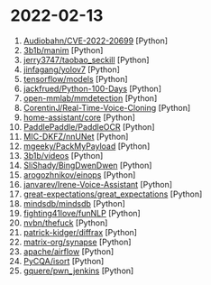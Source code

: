 # 2022-02-13

1. [Audiobahn/CVE-2022-20699](https://github.com/Audiobahn/CVE-2022-20699 "Cisco Anyconnect VPN unauth RCE (rwx stack)") [Python]
2. [3b1b/manim](https://github.com/3b1b/manim "Animation engine for explanatory math videos") [Python]
3. [jerry3747/taobao_seckill](https://github.com/jerry3747/taobao_seckill "淘宝、天猫半价抢购，抢电视、抢茅台，干死黄牛党") [Python]
4. [jinfagang/yolov7](https://github.com/jinfagang/yolov7 "🔥🔥🔥🔥 YOLO with Transformers and Instance Segmentation, with TensorRT acceleration! 🔥🔥🔥") [Python]
5. [tensorflow/models](https://github.com/tensorflow/models "Models and examples built with TensorFlow") [Python]
6. [jackfrued/Python-100-Days](https://github.com/jackfrued/Python-100-Days "Python - 100天从新手到大师") [Python]
7. [open-mmlab/mmdetection](https://github.com/open-mmlab/mmdetection "OpenMMLab Detection Toolbox and Benchmark") [Python]
8. [CorentinJ/Real-Time-Voice-Cloning](https://github.com/CorentinJ/Real-Time-Voice-Cloning "Clone a voice in 5 seconds to generate arbitrary speech in real-time") [Python]
9. [home-assistant/core](https://github.com/home-assistant/core "🏡 Open source home automation that puts local control and privacy first.") [Python]
10. [PaddlePaddle/PaddleOCR](https://github.com/PaddlePaddle/PaddleOCR "Awesome multilingual OCR toolkits based on PaddlePaddle (practical ultra lightweight OCR system, support 80+ languages recognition, provide data annotation and synthesis tools, support training and deployment among server, mobile, embedded and IoT devices)") [Python]
11. [MIC-DKFZ/nnUNet](https://github.com/MIC-DKFZ/nnUNet "") [Python]
12. [mgeeky/PackMyPayload](https://github.com/mgeeky/PackMyPayload "A PoC that packages payloads into output containers to evade Mark-of-the-Web flag & demonstrate risks associated with container file formats. Supports: ZIP, 7zip, PDF, ISO, IMG, CAB, VHD, VHDX") [Python]
13. [3b1b/videos](https://github.com/3b1b/videos "Code for the manim-generated scenes used in 3blue1brown videos") [Python]
14. [SliShady/BingDwenDwen](https://github.com/SliShady/BingDwenDwen "使用python绘制冰墩墩") [Python]
15. [arogozhnikov/einops](https://github.com/arogozhnikov/einops "Deep learning operations reinvented (for pytorch, tensorflow, jax and others)") [Python]
16. [janvarev/Irene-Voice-Assistant](https://github.com/janvarev/Irene-Voice-Assistant "Ирина - русский голосовой ассистент для работы оффлайн. Поддерживает скиллы через плагины.") [Python]
17. [great-expectations/great_expectations](https://github.com/great-expectations/great_expectations "Always know what to expect from your data.") [Python]
18. [mindsdb/mindsdb](https://github.com/mindsdb/mindsdb "In-Database Machine Learning") [Python]
19. [fighting41love/funNLP](https://github.com/fighting41love/funNLP "中英文敏感词、语言检测、中外手机/电话归属地/运营商查询、名字推断性别、手机号抽取、身份证抽取、邮箱抽取、中日文人名库、中文缩写库、拆字词典、词汇情感值、停用词、反动词表、暴恐词表、繁简体转换、英文模拟中文发音、汪峰歌词生成器、职业名称词库、同义词库、反义词库、否定词库、汽车品牌词库、汽车零件词库、连续英文切割、各种中文词向量、公司名字大全、古诗词库、IT词库、财经词库、成语词库、地名词库、历史名人词库、诗词词库、医学词库、饮食词库、法律词库、汽车词库、动物词库、中文聊天语料、中文谣言数据、百度中文问答数据集、句子相似度匹配算法集合、bert资源、文本生成&摘要相关工具、cocoNLP信息抽取工具、国内电话号码正则匹配、清华大学XLORE:中英文跨语言百科知识图谱、清华大学人工智能技术…") [Python]
20. [nvbn/thefuck](https://github.com/nvbn/thefuck "Magnificent app which corrects your previous console command.") [Python]
21. [patrick-kidger/diffrax](https://github.com/patrick-kidger/diffrax "Numerical differential equation solvers in JAX. Autodifferentiable and GPU-capable.") [Python]
22. [matrix-org/synapse](https://github.com/matrix-org/synapse "Synapse: Matrix homeserver written in Python 3/Twisted.") [Python]
23. [apache/airflow](https://github.com/apache/airflow "Apache Airflow - A platform to programmatically author, schedule, and monitor workflows") [Python]
24. [PyCQA/isort](https://github.com/PyCQA/isort "A Python utility / library to sort imports.") [Python]
25. [gquere/pwn_jenkins](https://github.com/gquere/pwn_jenkins "Notes about attacking Jenkins servers") [Python]

